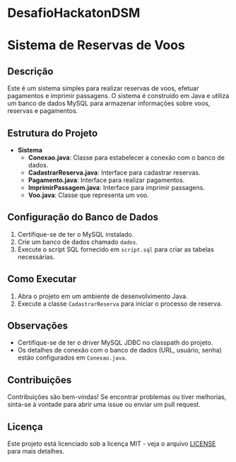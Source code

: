# DesafioHackatonDSM

# Sistema de Reservas de Voos

## Descrição
Este é um sistema simples para realizar reservas de voos, efetuar pagamentos e imprimir passagens. O sistema é construído em Java e utiliza um banco de dados MySQL para armazenar informações sobre voos, reservas e pagamentos.

## Estrutura do Projeto
- **Sistema**
  - **Conexao.java**: Classe para estabelecer a conexão com o banco de dados.
  - **CadastrarReserva.java**: Interface para cadastrar reservas.
  - **Pagamento.java**: Interface para realizar pagamentos.
  - **ImprimirPassagem.java**: Interface para imprimir passagens.
  - **Voo.java**: Classe que representa um voo.

## Configuração do Banco de Dados
1. Certifique-se de ter o MySQL instalado.
2. Crie um banco de dados chamado `dados`.
3. Execute o script SQL fornecido em `script.sql` para criar as tabelas necessárias.

## Como Executar
1. Abra o projeto em um ambiente de desenvolvimento Java.
2. Execute a classe `CadastrarReserva` para iniciar o processo de reserva.

## Observações
- Certifique-se de ter o driver MySQL JDBC no classpath do projeto.
- Os detalhes de conexão com o banco de dados (URL, usuário, senha) estão configurados em `Conexao.java`.

## Contribuições
Contribuições são bem-vindas! Se encontrar problemas ou tiver melhorias, sinta-se à vontade para abrir uma issue ou enviar um pull request.

## Licença
Este projeto está licenciado sob a licença MIT - veja o arquivo [LICENSE](LICENSE) para mais detalhes.
